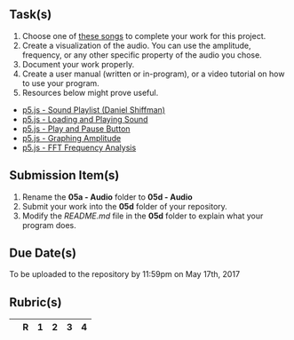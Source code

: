 Task(s)
-------
1. Choose one of [these songs](http://freemusicarchive.org/music/Antique_Phonograph_Music_Program_Various_Artists/Antique_Phonograph_Music_Program_03312015) to complete your work for this project.
2. Create a visualization of the audio.  You can use the amplitude, frequency, or any other specific property of the audio you chose. 
3. Document your work properly.
4. Create a user manual (written or in-program), or a video tutorial on how to use your program.
5. Resources below might prove useful.
  * [p5.js - Sound Playlist (Daniel Shiffman)](https://www.youtube.com/watch?v=Pn1g1wjxl_0&list=PLRqwX-V7Uu6aFcVjlDAkkGIixw70s7jpW)
  * [p5.js - Loading and Playing Sound](https://www.youtube.com/watch?v=Pn1g1wjxl_0)
  * [p5.js - Play and Pause Button](https://www.youtube.com/watch?v=YcezEwOXun4)
  * [p5.js - Graphing Amplitude](https://www.youtube.com/watch?v=jEwAMgcCgOA)
  * [p5.js - FFT Frequency Analysis](https://www.youtube.com/watch?v=2O3nm0Nvbi4)

Submission Item(s)
------------------
1. Rename the **05a - Audio** folder to **05d - Audio**
2. Submit your work into the **05d** folder of your repository.
3. Modify the _README.md_ file in the **05d** folder to explain what your program does.

Due Date(s)
-------------
To be uploaded to the repository by 11:59pm on May 17th, 2017

Rubric(s)
---------
|                                          | R    | 1    | 2    | 3    | 4    |
| ---------------------------------------- | ---- | ---- | ---- | ---- | ---- |
